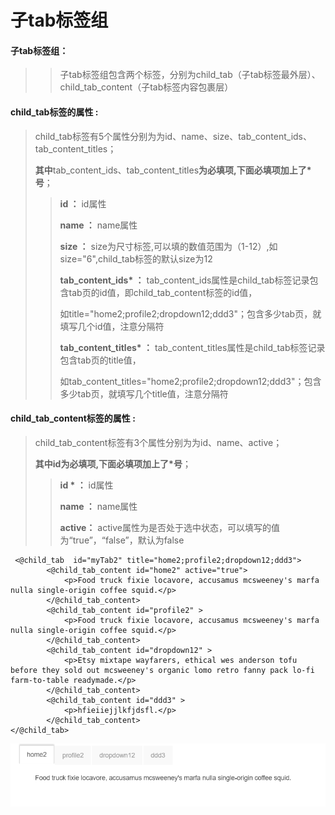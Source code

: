 # 子tab**标签组**

#### 子tab标签组：

> > 子tab标签组包含两个标签，分别为child\_tab（子tab标签最外层）、child\_tab\_content（子tab标签内容包裹层）

#### child\_tab**标签的属性 :**

> child\_tab标签有5个属性分别为为id、name、size、tab\_content\_ids、tab\_content\_titles；
>
> **其中**tab\_content\_ids、tab\_content\_titles**为必填项,下面必填项加上了\*号**；
>
> > **id ：** id属性
> >
> > **name ：** name属性
> >
> > **size ：** size为尺寸标签,可以填的数值范围为（1-12）,如size="6",child\_tab标签的默认size为12
> >
> > **tab\_content\_ids\* ：** tab\_content\_ids属性是child\_tab标签记录包含tab页的id值，即child\_tab\_content标签的id值，
> >
> > 如title="home2;profile2;dropdown12;ddd3"；包含多少tab页，就填写几个id值，注意分隔符
> >
> > **tab\_content\_titles\* ：** tab\_content\_titles属性是child\_tab标签记录包含tab页的title值，
> >
> > 如tab\_content\_titles="home2;profile2;dropdown12;ddd3"；包含多少tab页，就填写几个title值，注意分隔符

#### child\_tab\_content**标签的属性 :**

> child\_tab\_content标签有3个属性分别为为id、name、active；
>
> **其中id为必填项,下面必填项加上了\*号**；
>
> > **id \* ：** id属性
> >
> > **name ：** name属性
> >
> > **active：** active属性为是否处于选中状态，可以填写的值为“true”，“false”，默认为false

```
 <@child_tab  id="myTab2" title="home2;profile2;dropdown12;ddd3">
        <@child_tab_content id="home2" active="true"> 
            <p>Food truck fixie locavore, accusamus mcsweeney's marfa nulla single-origin coffee squid.</p>
        </@child_tab_content>
        <@child_tab_content id="profile2" > 
            <p>Food truck fixie locavore, accusamus mcsweeney's marfa nulla single-origin coffee squid.</p>
        </@child_tab_content>
        <@child_tab_content id="dropdown12" > 
            <p>Etsy mixtape wayfarers, ethical wes anderson tofu before they sold out mcsweeney's organic lomo retro fanny pack lo-fi farm-to-table readymade.</p>
        </@child_tab_content>
        <@child_tab_content id="ddd3" > 
            <p>hfieiiejjlkfjdsfl.</p>
        </@child_tab_content>
</@child_tab>
```

![](/assets/tab.png)

